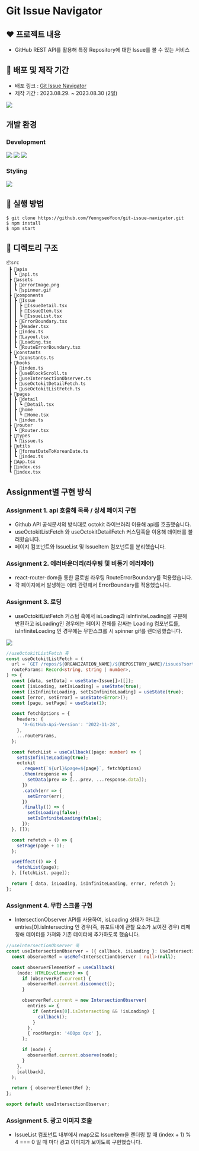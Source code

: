 # Git Issue Navigator

## ❤️ 프로젝트 내용

- GitHub REST API를 활용해 특정 Repository에 대한 Issue를 볼 수 있는 서비스

## 🌱 배포 및 제작 기간

- 배포 링크 : [Git Issue Navigator](https://git-issue-navigator.vercel.app/)
- 제작 기간 : 2023.08.29. ~ 2023.08.30 (2일)

<img src="https://github.com/wanted-internship-12-9/boiler-plate/assets/86523545/d98b6b6e-b2ae-4350-99f9-0b88603b5a18"/>

## 개발 환경

### Development

<img src="https://img.shields.io/badge/React-61DAFB?style=for-the-badge&logo=React&logoColor=white"/> <img src="https://img.shields.io/badge/TypeScript-3178C6?style=for-the-badge&logo=TypeScript&logoColor=white"/> <img src="https://img.shields.io/badge/Octokit-999999?style=for-the-badge&logo=`https://user-images.githubusercontent.com/139819/199528006-bc534966-4aee-45da-8d1e-0e71b97a56b3.png`&logoColor=gray"/>

### Styling

<img src="https://img.shields.io/badge/Tailwind_CSS-38B2AC?style=for-the-badge&logo=tailwind-css&logoColor=white"/>

## 🚀 실행 방법

```
$ git clone https://github.com/YeongseoYoon/git-issue-navigator.git
$ npm install
$ npm start
```

## 📁 디렉토리 구조

```
📦src
 ┣ 📂apis
 ┃ ┗ 📜api.ts
 ┣ 📂assets
 ┃ ┣ 📜errorImage.png
 ┃ ┗ 📜spinner.gif
 ┣ 📂components
 ┃ ┣ 📂Issue
 ┃ ┃ ┣ 📜IssueDetail.tsx
 ┃ ┃ ┣ 📜IssueItem.tsx
 ┃ ┃ ┗ 📜IssueList.tsx
 ┃ ┣ 📜ErrorBoundary.tsx
 ┃ ┣ 📜Header.tsx
 ┃ ┣ 📜index.ts
 ┃ ┣ 📜Layout.tsx
 ┃ ┣ 📜Loading.tsx
 ┃ ┗ 📜RouteErrorBoundary.tsx
 ┣ 📂constants
 ┃ ┗ 📜constants.ts
 ┣ 📂hooks
 ┃ ┣ 📜index.ts
 ┃ ┣ 📜useBlockScroll.ts
 ┃ ┣ 📜useIntersectionObserver.ts
 ┃ ┣ 📜useOctokitDetailFetch.ts
 ┃ ┗ 📜useOctokitListFetch.ts
 ┣ 📂pages
 ┃ ┣ 📂detail
 ┃ ┃ ┗ 📜Detail.tsx
 ┃ ┣ 📂home
 ┃ ┃ ┗ 📜Home.tsx
 ┃ ┗ 📜index.ts
 ┣ 📂router
 ┃ ┗ 📜Router.tsx
 ┣ 📂types
 ┃ ┗ 📜issue.ts
 ┣ 📂utils
 ┃ ┣ 📜formatDateToKoreanDate.ts
 ┃ ┗ 📜index.ts
 ┣ 📜App.tsx
 ┣ 📜index.css
 ┗ 📜index.tsx
```

## Assignment별 구현 방식

### Assignment 1. api 호출해 목록 / 상세 페이지 구현

- Github API 공식문서의 방식대로 octokit 라이브러리 이용해 api를 호출했습니다.
- useOctokitListFetch 와 useOctokitDetailFetch 커스텀훅을 이용해 데이터를 불러왔습니다.
- 페이지 컴포넌트와 IssueList 및 IssueItem 컴포넌트를 분리했습니다.

### Assignment 2. 에러바운더리(라우팅 및 비동기 에러제어)

- react-router-dom을 통한 글로벌 라우팅 RouteErrorBoundary를 적용했습니다.
- 각 페이지에서 발생하는 에러 관련해서 ErrorBoundary를 적용했습니다.

### Assignment 3. 로딩

- useOctokitListFetch 커스텀 훅에서 isLoading과 isInfiniteLoading을 구분해 반환하고 isLoading인 경우에는 페이지 전체를 감싸는 Loading 컴포넌트를, isInfiniteLoading 인 경우에는 무한스크롤 시 spinner gif를 렌더링했습니다.

<img src="https://github.com/wanted-internship-12-9/boiler-plate/assets/86523545/c392bb61-41c0-4687-be7c-fdda7df4c740"/>

```ts
//useOctokitListFetch 훅
const useOctokitListFetch = (
  url = `GET /repos/${ORGANIZATION_NAME}/${REPOSITORY_NAME}/issues?sort=comments&state=open`,
  routeParams: Record<string, string | number>,
) => {
  const [data, setData] = useState<Issue[]>([]);
  const [isLoading, setIsLoading] = useState(true);
  const [isInfiniteLoading, setIsInfiniteLoading] = useState(true);
  const [error, setError] = useState<Error>();
  const [page, setPage] = useState(1);

  const fetchOptions = {
    headers: {
      'X-GitHub-Api-Version': '2022-11-28',
    },
    ...routeParams,
  };

  const fetchList = useCallback((page: number) => {
    setIsInfiniteLoading(true);
    octokit
      .request(`${url}&page=${page}`, fetchOptions)
      .then(response => {
        setData(prev => [...prev, ...response.data]);
      })
      .catch(err => {
        setError(err);
      })
      .finally(() => {
        setIsLoading(false);
        setIsInfiniteLoading(false);
      });
  }, []);

  const refetch = () => {
    setPage(page + 1);
  };

  useEffect(() => {
    fetchList(page);
  }, [fetchList, page]);

  return { data, isLoading, isInfiniteLoading, error, refetch };
};
```

### Assignment 4. 무한 스크롤 구현

- IntersectionObserver API를 사용하여, isLoading 상태가 아니고 entries[0].isIntersecting 인 경우(즉, 뷰포트내에 관찰 요소가 보여진 경우) 리페칭해 데이터를 가져와 기존 데이터에 추가하도록 했습니다.

```ts
//useIntersectionObserver 훅
const useIntersectionObserver = ({ callback, isLoading }: UseIntersectionObserverProps) => {
  const observerRef = useRef<IntersectionObserver | null>(null);

  const observerElementRef = useCallback(
    (node: HTMLDivElement) => {
      if (observerRef.current) {
        observerRef.current.disconnect();
      }

      observerRef.current = new IntersectionObserver(
        entries => {
          if (entries[0].isIntersecting && !isLoading) {
            callback();
          }
        },
        { rootMargin: '400px 0px' },
      );

      if (node) {
        observerRef.current.observe(node);
      }
    },
    [callback],
  );

  return { observerElementRef };
};

export default useIntersectionObserver;
```

### Assignment 5. 광고 이미지 호출

- IssueList 컴포넌트 내부에서 map으로 IssueItem을 렌더링 할 때 (index + 1) % 4 === 0 일 때 마다 광고 이미지가 보이도록 구현했습니다.
